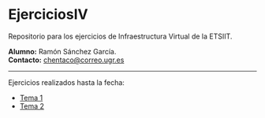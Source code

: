 # EjerciciosIV
Repositorio para los ejercicios de Infraestructura Virtual de la ETSIIT.  

**Alumno:** Ramón Sánchez García.  
**Contacto:** chentaco@correo.ugr.es  

-----------------------------------------------------  
Ejercicios realizados hasta la fecha:  

* [Tema 1](https://github.com/Chentaco/EjerciciosIV/blob/master/tema1.md)
* [Tema 2](https://github.com/Chentaco/EjerciciosIV/blob/master/tema2.md)
